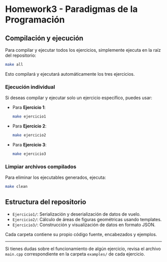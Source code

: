 # Homework3 - Paradigmas de la Programación

## Compilación y ejecución

Para compilar y ejecutar todos los ejercicios, simplemente ejecuta en la raíz del repositorio:

```sh
make all
```

Esto compilará y ejecutará automáticamente los tres ejercicios.

### Ejecución individual

Si deseas compilar y ejecutar solo un ejercicio específico, puedes usar:

- Para **Ejercicio 1**:
  ```sh
  make ejercicio1
  ```
- Para **Ejercicio 2**:
  ```sh
  make ejercicio2
  ```
- Para **Ejercicio 3**:
  ```sh
  make ejercicio3
  ```

### Limpiar archivos compilados

Para eliminar los ejecutables generados, ejecuta:

```sh
make clean
```

## Estructura del repositorio

- `Ejercicio1/`: Serialización y deserialización de datos de vuelo.
- `Ejercicio2/`: Cálculo de áreas de figuras geométricas usando templates.
- `Ejercicio3/`: Construcción y visualización de datos en formato JSON.

Cada carpeta contiene su propio código fuente, encabezados y ejemplos.

---

Si tienes dudas sobre el funcionamiento de algún ejercicio, revisa el archivo `main.cpp` correspondiente en la carpeta `examples/` de cada ejercicio.